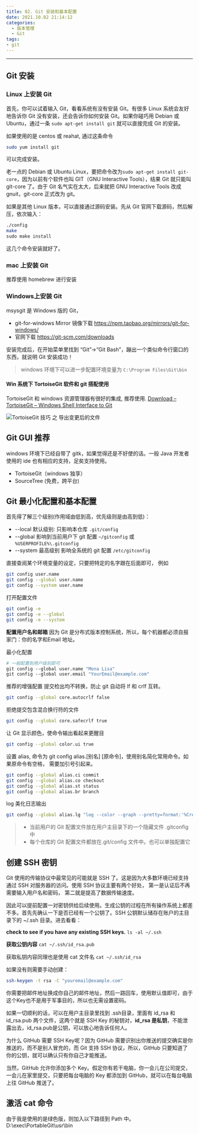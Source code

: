 ```yaml
---
title: 02. Git 安装和基本配置
date: 2021.10.02 21:14:12
categories:
  - 版本管理
  - Git
tags:
- git
---
```

---

## Git 安装

### Linux 上安装 Git

首先，你可以试着输入 Git，看看系统有没有安装 Git。有很多 Linux 系统会友好地告诉你 Git 没有安装，还会告诉你如何安装 Git。如果你碰巧用 Debian 或 Ubuntu，通过一条 `sudo apt-get install git`
就可以直接完成 Git 的安装。

如果使用的是 centos 或 reahat, 通过这条命令

```sh
sudo yum install git
```

可以完成安装。

老一点的 Debian 或 Ubuntu Linux，要把命令改为`sudo apt-get install git-core`，因为以前有个软件也叫 GIT（GNU Interactive Tools），结果 Git 就只能叫 git-core 了。由于 Git 名气实在太大，后来就把 GNU Interactive Tools 改成 gnuit，git-core 正式改为 git。

如果是其他 Linux 版本，可以直接通过源码安装。先从 Git 官网下载源码，然后解压，依次输入：

```sh
./config
make
sudo make install
```

这几个命令安装就好了。

### mac 上安装 Git

推荐使用 homebrew 进行安装

### Windows上安装 Git

msysgit 是 Windows 版的 Git，

* git-for-windows Mirror 镜像下载 <https://npm.taobao.org/mirrors/git-for-windows/>
* 官网下载 <https://git-scm.com/downloads>

安装完成后，在开始菜单里找到 “Git”->“Git Bash”，蹦出一个类似命令行窗口的东西，就说明 Git 安装成功！

> windows 环境下可以进一步配置环境变量为 `C:\Program Files\Git\bin`

#### Win 系统下 TortoiseGit 软件和 git 搭配使用

TortoiseGit 和 windows 资源管理器有很好的集成, 推荐使用.
[Download – TortoiseGit – Windows Shell Interface to Git](https://tortoisegit.org/download/)

![TortoiseGit 技巧 之 导出变更后的文件](https://upload-images.jianshu.io/upload_images/1662509-4bf5ccfaf3cb4115.gif?imageMogr2/auto-orient/strip)

## Git GUI 推荐

windows 环境下已经自带了 gitk，如果觉得还是不好使的话。一般 Java 开发者使用的 ide 也有相应的支持，足矣支持使用。

* TortoiseGit（windows 独享）
* SourceTree (免费，跨平台)

## Git 最小化配置和基本配置

首先得了解三个级别(作用域由低到高，优先级则是由高到低)：

* --local 默认级别: 只影响本仓库 `.git/config`
* --global 影响到当前用户下 git 配置   `~/gitconfig` 或 `%USERPROFILE%\.gitconfig`
* --system 最高级别 影响全系统的 git 配置 `/etc/gitconfig`

直接查阅某个环境变量的设定，只要把特定的名字跟在后面即可， 例如

```sh
git config user.name
git config --global user.name
git config --system user.name
```

打开配置文件

```sh
git config -e
git config -e --global
git config -e --system
```

**配置用户名和邮箱**
因为 Git 是分布式版本控制系统，所以，每个机器都必须自报家门：你的名字和Email 地址。

最小化配置

```sh
# 一般配置到用户级别即可
git config --global user.name "Mona Lisa"
git config --global user.email "YourEmail@example.com"
```

推荐的增强配置
提交检出均不转换，防止 git 自动将 lf 和 crlf 互转。

```sh
git config --global core.autocrlf false
```

拒绝提交包含混合换行符的文件

```sh
git config --global core.safecrlf true
```

让 Git 显示颜色，使命令输出看起来更醒目

```sh
git config --global color.ui true
```

设置 alias, 命令为 git config alias.[别名] [原命令]，使用别名简化常用命令。如果原命令有空格， 需要加引号引起来。

```sh
git config --global alias.ci commit
git config --global alias.co checkout
git config --global alias.st status
git config --global alias.br branch
```

log 美化日志输出

```sh
git config --global alias.lg "log --color --graph --pretty=format:'%Cred%h%Creset -%C(yellow)%d%Creset %s %Cgreen(%cr) %C(bold blue)<%an>%Creset' --abbrev-commit"
```

> * 当前用户的 Git 配置文件放在用户主目录下的一个隐藏文件 .gitconfig 中
> * 每个仓库的 Git 配置文件都放在.git/config 文件中。也可以单独配置它

## 创建 SSH 密钥

Git 使用的传输协议中最常见的可能就是 SSH 了。这是因为大多数环境已经支持通过 SSH 对服务器的访问。使用 SSH 协议主要有两个好处， 第一是认证后不再需要输入用户名和密码， 第二就是提高了数据传输速度。

因此可以提前配置一对密钥供给后续使用。生成公钥的过程在所有操作系统上都差不多。首先先确认一下是否已经有一个公钥了。SSH 公钥默认储存在账户的主目录下的 ~/.ssh 目录。进去看看：

**check to see if you have any existing SSH keys.**
`ls -al ~/.ssh`

**获取公钥内容**
`cat ~/.ssh/id_rsa.pub`

获取私钥内容同理也是使用 cat 文件名
`cat ~/.ssh/id_rsa`

如果没有则需要手动创建：

```sh
ssh-keygen -t rsa -C "youremail@example.com"
```

你需要把邮件地址换成你自己的邮件地址，然后一路回车，使用默认值即可，由于这个Key也不是用于军事目的，所以也无需设置密码。

如果一切顺利的话，可以在用户主目录里找到 .ssh目录，里面有 id_rsa 和 id_rsa.pub 两个文件，这两个就是 SSH Key 的秘钥对，**id_rsa 是私钥**，不能泄露出去，id_rsa.pub是公钥，可以放心地告诉任何人。

为什么 GitHub 需要 SSH Key呢？因为 GitHub 需要识别出你推送的提交确实是你推送的，而不是别人冒充的，而 Git 支持 SSH 协议，所以，GitHub 只要知道了你的公钥，就可以确认只有你自己才能推送。

当然，GitHub 允许你添加多个 Key。假定你有若干电脑，你一会儿在公司提交，一会儿在家里提交，只要把每台电脑的 Key 都添加到 GitHub，就可以在每台电脑上往 GitHub 推送了。

## 激活 cat 命令

由于我是使用的是绿色版，则加入以下路径到 Path 中。
D:\exec\PortableGit\usr\bin
